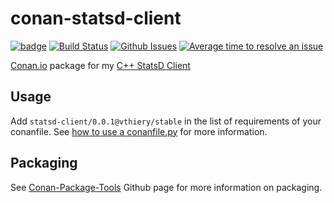 # conan-statsd-client

[![badge](https://img.shields.io/badge/conan.io-statsd--client%2F0.0.1-green.svg?logo=data:image/png;base64%2CiVBORw0KGgoAAAANSUhEUgAAAA4AAAAOCAMAAAAolt3jAAAA1VBMVEUAAABhlctjlstkl8tlmMtlmMxlmcxmmcxnmsxpnMxpnM1qnc1sn85voM91oM11oc1xotB2oc56pNF6pNJ2ptJ8ptJ8ptN9ptN8p9N5qNJ9p9N9p9R8qtOBqdSAqtOAqtR%2BrNSCrNJ/rdWDrNWCsNWCsNaJs9eLs9iRvNuVvdyVv9yXwd2Zwt6axN6dxt%2Bfx%2BChyeGiyuGjyuCjyuGly%2BGlzOKmzOGozuKoz%2BKqz%2BOq0OOv1OWw1OWw1eWx1eWy1uay1%2Baz1%2Baz1%2Bez2Oe02Oe12ee22ujUGwH3AAAAAXRSTlMAQObYZgAAAAFiS0dEAIgFHUgAAAAJcEhZcwAACxMAAAsTAQCanBgAAAAHdElNRQfgBQkREyOxFIh/AAAAiklEQVQI12NgAAMbOwY4sLZ2NtQ1coVKWNvoc/Eq8XDr2wB5Ig62ekza9vaOqpK2TpoMzOxaFtwqZua2Bm4makIM7OzMAjoaCqYuxooSUqJALjs7o4yVpbowvzSUy87KqSwmxQfnsrPISyFzWeWAXCkpMaBVIC4bmCsOdgiUKwh3JojLgAQ4ZCE0AMm2D29tZwe6AAAAAElFTkSuQmCC)](http://www.conan.io/source/statsd-client/0.0.1/vthiery/stable)
[![Build Status](https://travis-ci.org/vthiery/conan-statsd-client.svg?branch=master)](https://travis-ci.org/vthiery/conan-statsd-client)
[![Github Issues](https://img.shields.io/github/issues/vthiery/conan-statsd-client.svg)](https://github.com/vthiery/conan-statsd-client/issues)
[![Average time to resolve an issue](http://isitmaintained.com/badge/resolution/vthiery/conan-statsd-client.svg)](http://isitmaintained.com/project/vthiery/conan-statsd-client "Average time to resolve an issue")

[Conan.io](https://conan.io/source/statsd-client/0.0.1/vthiery/stable) package for my [C++ StatsD Client](https://github.com/vthiery/cpp-statsd-client)

## Usage

Add `statsd-client/0.0.1@vthiery/stable` in the list of requirements of your conanfile. See [how to use a conanfile.py](http://docs.conan.io/en/latest/mastering/conanfile_py.html) for more information.

## Packaging

See [Conan-Package-Tools](https://github.com/conan-io/conan-package-tools) Github page for more information on packaging.

